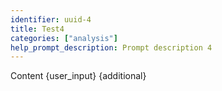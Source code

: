```yaml
---
identifier: uuid-4
title: Test4
categories: ["analysis"]
help_prompt_description: Prompt description 4
---
```

Content {user_input} {additional}
